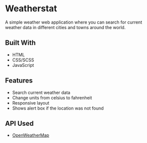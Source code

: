 # Weatherstat

A simple weather web application where you can search for current weather data in different cities and towns around the world.

## Built With

- HTML
- CSS/SCSS
- JavaScript

## Features

- Search current weather data
- Change units from celsius to fahrenheit
- Responsive layout
- Shows alert box if the location was not found

## API Used

- [OpenWeatherMap](https://openweathermap.org/)
